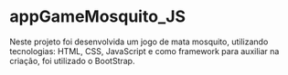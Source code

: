 # appGameMosquito_JS

Neste projeto foi desenvolvida um jogo de mata mosquito, utilizando tecnologias: HTML, CSS, JavaScript e como framework para auxiliar na criação, foi utilizado o BootStrap.

